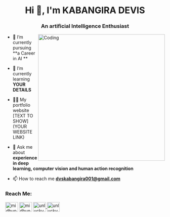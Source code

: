 
<h1 align="center" > Hi 👋, I'm KABANGIRA DEVIS </h1>
<h3 align="center" >An artificial Intelligence Enthusiast </h3>
<img align="right" alt="Coding" width="400"                src="https://www.google.com/imgresq=coding%20profile%20gif&imgurl=https%3A%2F%2Fcamo.githubusercontent.com%2Fd1e9733ec79822bcadf8b9a1035840ee511e2f022fe9f652cc163db23dc171d3%2F68747470733a2f2f6d656469612e67697068792e636f6d2f6d656469612f53576f536b4e36447854737a71494b4571762f67697068792e676966&imgrefurl=https%3A%2F%2Fgithub.com%2Fmayankchaudhary26%2FCool-Readme-ideas&docid=knmmAidHUu9A0M&tbnid=N8Ehn8UbrUx_CM&vet=12ahUKEwjOp-yM_6uIAxVoQPUHHXCSJo4QM3oECGUQAA..i&w=512&h=384&hcb=2&ved=2ahUKEwjOp-yM_6uIAxVoQPUHHXCSJo4QM3oECGUQAA">

- 🔭 I’m currently pursuing **a Career in AI **

- 🌱 I’m currently learning **YOUR DETAILS**

- 👨‍💻 My portfolio website [TEXT TO SHOW](YOUR WEBSITE LINK)

- 💬 Ask me about **experience in deep learning, computer vision and human action recognition**

- 📫 How to reach me **dvskabangira001@gmail.com**

<h3 align="left">Reach Me:</h3>
<p align="left">
<a href="http://linkedin.com/in/kabangira-devis-b85709196" target="blank"><img align="center" src="https://raw.githubusercontent.com/rahuldkjain/github-profile-readme-generator/master/src/images/icons/Social/linked-in-alt.svg" alt="midhun-v-s" height="30" width="40" /></a>
<a href="-----------YOUR INSTAGRAM LINK----------" target="blank"><img align="center" src="https://raw.githubusercontent.com/rahuldkjain/github-profile-readme-generator/master/src/images/icons/Social/instagram.svg" alt="midhun_021" height="30" width="40" /></a>
<a href="-----------YOUR YOUTUBE LINK----------" target="blank"><img align="center" src="https://raw.githubusercontent.com/rahuldkjain/github-profile-readme-generator/master/src/images/icons/Social/youtube.svg" alt="unlucky_coder21" height="30" width="40" /> </a>
<a href="-----------YOUR BLOG LINK----------" target="blank"><img align="center" src="https://upload.wikimedia.org/wikipedia/commons/thumb/7/76/Blogger_icon.svg/2048px-Blogger_icon.svg.png" alt="unlucky_coder21" height="30" width="40" /></a>
</p>


